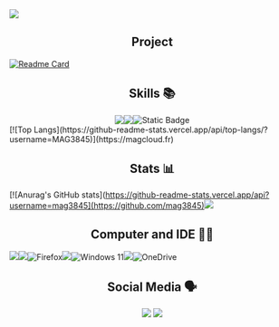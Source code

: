 <img src="https://github.com/MAG3845/mag3845/blob/main/header.png">

<h2 align='center'>Project</h2> 

[![Readme Card](https://github-readme-stats.vercel.app/api/pin/?username=mag3845&repo=statusbot)](https://github.com/mag3845/statusbot)

<h2 align='center'>Skills 📚</h2>

<div align='center'><img align='center' src='https://img.shields.io/badge/Node.js-339933?style=for-the-badge&logo=nodedotjs&logoColor=white'><img align='center' src='https://img.shields.io/badge/Python-FFD43B?style=for-the-badge&logo=python&logoColor=blue'><img align='center' alt="Static Badge" src="https://img.shields.io/badge/Java-JAVA?style=for-the-badge&logo=oracle&color=red"></div> [![Top Langs](https://github-readme-stats.vercel.app/api/top-langs/?username=MAG3845)](https://magcloud.fr)

<h2 align='center'>Stats 📊</h2>

[![Anurag's GitHub stats](https://github-readme-stats.vercel.app/api?username=mag3845](https://github.com/mag3845)<img src='https://github-readme-stats.vercel.app/api/top-langs/?username=mag3845'>


<h2 align='center'>Computer and IDE 👨‍💻</h2>

<img src='https://img.shields.io/badge/hp%20laptop-007DB8?style=for-the-badge&logo=hp&logoColor=white'><img src='https://img.shields.io/badge/Intel%20Pentium_12th-0071C5?style=for-the-badge&logo=intel&logoColor=white'>![Firefox](https://img.shields.io/badge/Firefox-FF7139?style=for-the-badge&logo=Firefox-Browser&logoColor=white)<img src='https://img.shields.io/badge/windows%20terminal-4D4D4D?style=for-the-badge&logo=windows%20terminal&logoColor=white'>![Windows 11](https://img.shields.io/badge/Windows%2011-%230079d5.svg?style=for-the-badge&logo=Windows%2011&logoColor=white)<img src='https://img.shields.io/badge/VSCode-0078D4?style=for-the-badge&logo=visual%20studio%20code&logoColor=white'>![OneDrive](https://img.shields.io/badge/OneDrive-white?style=for-the-badge&logo=Microsoft%20OneDrive&logoColor=0078D4)

<h2 align='center'>Social Media 🗣️</h2>

<div align='center'><a href='https://twitter.com/mag_3945'><img src='https://img.shields.io/badge/Twitter-1DA1F2?style=for-the-badge&logo=twitter&logoColor=white'></a>
<a href='https://github.com/mag3845'><img src='https://img.shields.io/badge/GitHub-100000?style=for-the-badge&logo=github&logoColor=white'></a></div>
